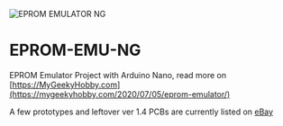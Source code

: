 ![EPROM EMULATOR NG](https://github.com/Kris-Sekula/EPROM-EMU-NG/blob/master/Pictures/EMU_1.0b_ready_descr.jpg)
# EPROM-EMU-NG
EPROM Emulator Project with Arduino Nano, read more on [https://MyGeekyHobby.com](https://mygeekyhobby.com/2020/07/05/eprom-emulator/)

A few prototypes and leftover ver 1.4 PCBs are currently listed on [eBay](https://www.ebay.com/sch/avr4sale/m.html?_nkw=&_armrs=1&_ipg=&_from=) 
